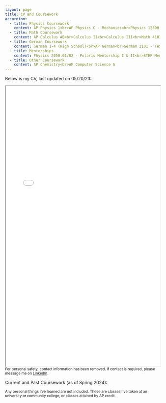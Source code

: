 ```yaml
---
layout: page
title: CV and Coursework
accordion: 
  - title: Physics Coursework
    content: AP Physics 1<br>AP Physics C - Mechanics<br>Physics 1250H - Honors Mechanics, Conservation Laws, and Special Relativity<br>Physics 1251H - Honors E&M, Thermal Physics, Waves, and Quantum Physics<br>Physics 2300 - Intermediate Mechanics I<br>Physics 2301 - Intermediate Mechanics II<br>Physics 3700 - Experimental Physics Instrumentation and Data Analysis Lab
  - title: Math Coursework
    content: AP Calculus AB<br>Calculus II<br>Calculus III<br>Math 4181H - Honors Analysis I<br>Math 4182H - Honors Analysis II<br>Math 2415 - Ordinary and Partial Differential Equations<br>Math 2568 - Linear Algebra
  - title: German Coursework
    content: German 1-4 (High School)<br>AP German<br>German 2101 - Texts & Contexts I<br>German 2102 - Texts & Contexts II<br>German 3102 - News & Views, Conversations about Current Issues
  - title: Mentorships
    content: Physics 2050.01/02 - Polaris Mentorship I & II<br>STEP Mentorship
  - title: Other Coursework
    content: AP Chemistry<br>AP Computer Science A
---
```


<p class="message">Below is my CV, last updated on 05/20/23: </p>

<iframe src="/pdfs/CV__Obscured_Copy_.pdf" width="100%" height="910px"></iframe>
<sub>For personal safety, contact information has been removed. If contact is required, please message me on <a href="https://linkedin.com/in/neilghugare" target="_blank" rel="noopener noreferrer">LinkedIn</a>.</sub>

<br>

<p class="message">Current and Past Coursework (as of Spring 2024): </p>
<sub>Any personal things I've learned are not included. These are classes I've taken at an university or community college, or classes attained by AP credit.</sub>